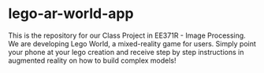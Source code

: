 # lego-ar-world-app

This is the repository for our Class Project in EE371R - Image Processing. We are developing Lego World, a mixed-reality game for users. Simply point your phone at your lego creation and receive step by step instructions in augmented reality on how to build complex models!
